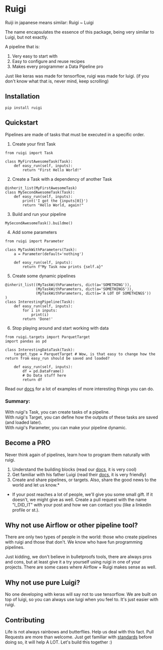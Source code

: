 # Ruigi

Ruiji in japanese means similar: Ruigi ~ Luigi

The name encapsulates the essence of this package, being very similar to Luigi, but not exactly.

A pipeline that is:
1. Very easy to start with
2. Easy to configure and reuse recipes
3. Makes every programmer a Data Pipeline pro

Just like keras was made for tensorflow, ruigi was made for luigi. (if you don't know what that is, never mind, keep scrolling)

## Installation

```
pip install ruigi
```

## Quickstart

Pipelines are made of tasks that must be executed in a specific order.

1. Create your first Task
```
from ruigi import Task

class MyFirstAwesomeTask(Task):
    def easy_run(self, inputs):
        return "First Hello World!"
```

2. Create a Task with a dependency of another Task
```
@inherit_list(MyFirstAwesomeTask)
class MySecondAwesomeTask(Task):
    def easy_run(self, inputs):
        print('I got the {inputs[0]}')
        return "Hello World, again!"
```

3. Build and run your pipeline
```
MySecondAwesomeTask().buildme()
```

4. Add some parameters
```
from ruigi import Parameter

class MyTaskWithParameters(Task):
    a = Parameter(default='nothing')

    def easy_run(self, inputs):
        return f"My Task now prints {self.a}"
```

5. Create some dynamic pipelines
```
@inherit_list((MyTaskWithParameters, dict(a='SOMETHING')),
              (MyTaskWithParameters, dict(a='SOMETHINGS')),
              (MyTaskWithParameters, dict(a='A LOT OF SOMETHINGS'))
)
class InterestingPipeline(Task):
    def easy_run(self, inputs):
        for i in inputs:
            print(i)
        return 'Done!'
```

6. Stop playing around and start working with data
```
from ruigi.targets import ParquetTarget
import pandas as pd

class InterestingDataTask(Task):
    target_type = ParquetTarget # Wow, is that easy to change how the return from easy_run should be saved and loaded?

    def easy_run(self, inputs):
        df = pd.DataFrame()
        # Do Data stuff here
        return df
```

Read our [docs]() for a lot of examples of more interesting things you can do.

### Summary: 
With ruigi's Task, you can create tasks of a pipeline.  
With ruigi's Target, you can define how the outputs of these tasks are saved (and loaded later).  
With ruigi's Parameter, you can make your pipeline dynamic.

## Become a PRO

Never think again of pipelines, learn how to program them naturally with ruigi.

1. Understand the building blocks (read our [docs](), it is very cool)
2. Get familiar with his father Luigi (read their [docs](https://luigi.readthedocs.io/en/stable/), it is very friendly)
3. Create and share pipelines, or targets. Also, share the good news to the world and let us know.*

* If your post reaches a lot of people, we'll give you some small gift. If it doesn't, we might give as well.
Create a pull request with the name "I_DID_IT" with your post and how we can contact you (like a linkedin profile or st.).

## Why not use Airflow or other pipeline tool?

There are only two types of people in the world: those who create pipelines with ruigi
and those that don't. We know who have fun programming pipelines.

Just kidding, we don't believe in bulletproofs tools, there are always pros and cons,
but at least give it a try yourself using ruigi in one of your projects. There are some
cases where Airflow + Ruigi makes sense as well.


## Why not use pure Luigi?
No one developing with keras will say not to use tensorflow. We are built on top of luigi, so you can
always use luigi when you feel to. It's just easier with ruigi.


## Contributing
Life is not always rainbows and butterflies. Help us deal with this fact.
Pull Requests are more than welcome. Just get familiar with [standards]() before doing so,
it will help A LOT. Let's build this together :)
